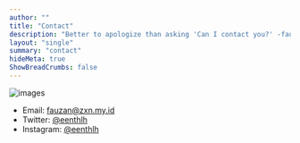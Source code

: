 ```yaml
---
author: ""
title: "Contact"
description: "Better to apologize than asking 'Can I contact you?' -faultables"
layout: "single"
summary: "contact"
hideMeta: true
ShowBreadCrumbs: false
---
```


![images](/contact.jpg#center)

- Email: [fauzan@zxn.my.id](mailto:fauzan@zxn.my.id)
- Twitter: [@eenthlh](https://twitter/eenthlh)
- Instagram: [@eenthlh](https://instagram.com/eenthlh)